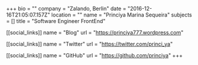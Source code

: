 +++
bio = ""
company = "Zalando, Berlin"
date = "2016-12-16T21:05:07.157Z"
location = ""
name = "Princiya Marina Sequeira"
subjects = []
title = "Software Engineer FrontEnd"

[[social_links]]
  name = "Blog"
  url = "https://princiya777.wordpress.com"

[[social_links]]
  name = "Twitter"
  url = "https://twitter.com/princi_ya"

[[social_links]]
  name = "GitHub"
  url = "https://github.com/princiya"
+++
